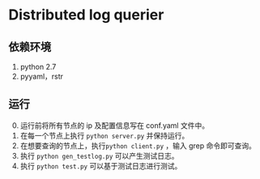 # Distributed log querier 

## 依赖环境

1. python 2.7
2. pyyaml，rstr

## 运行
0. 运行前将所有节点的 ip 及配置信息写在 conf.yaml 文件中。
1. 在每一个节点上执行 `python server.py` 并保持运行。
2. 在想要查询的节点上，执行`python client.py` ，输入 grep 命令即可查询。
3. 执行 `python gen_testlog.py` 可以产生测试日志。
4. 执行 `python test.py` 可以基于测试日志进行测试。